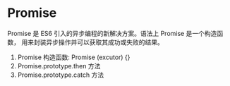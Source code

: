 # Promise

Promise 是 ES6 引入的异步编程的新解决方案。语法上 Promise 是一个构造函数，
用来封装异步操作并可以获取其成功或失败的结果。

1. Promise 构造函数: Promise (excutor) {}
2. Promise.prototype.then 方法
3. Promise.prototype.catch 方法
